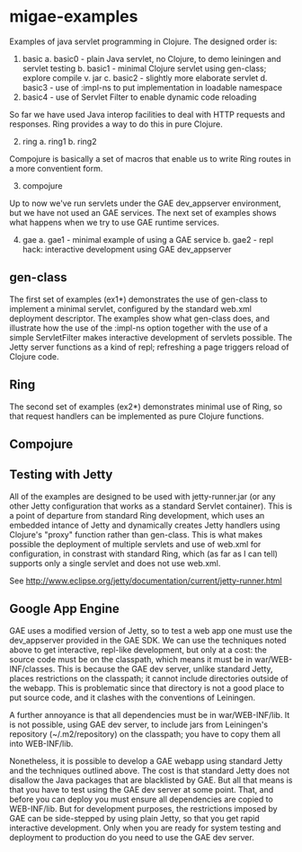 migae-examples
==============

Examples of java servlet programming in Clojure.  The designed order is:

1. basic
  a. basic0 - plain Java servlet, no Clojure, to demo leiningen and servlet testing
  b. basic1 - minimal Clojure servlet using gen-class; explore compile v. jar
  c. basic2 - slightly more elaborate servlet
  d. basic3 - use of :impl-ns to put implementation in loadable namespace
  3. basic4 - use of Servlet Filter to enable dynamic code reloading

So far we have used Java interop facilities to deal with HTTP requests
and responses.  Ring provides a way to do this in pure Clojure.

2. ring
  a.  ring1
  b.  ring2

Compojure is basically a set of macros that enable us to write Ring
routes in a more conventient form.

3. compojure

Up to now we've run servlets under the GAE dev_appserver environment,
but we have not used an GAE services.  The next set of examples shows
what happens when we try to use GAE runtime services.

4. gae
  a. gae1 - minimal example of using a GAE service
  b. gae2 - repl hack: interactive development using GAE dev_appserver


## gen-class

The first set of examples (ex1*) demonstrates the use of gen-class to
implement a minimal servlet, configured by the standard web.xml
deployment descriptor.  The examples show what gen-class does, and
illustrate how the use of the :impl-ns option together with the use of
a simple ServletFilter makes interactive development of servlets
possible.  The Jetty server functions as a kind of repl; refreshing a
page triggers reload of Clojure code.

## Ring

The second set of examples (ex2*) demonstrates minimal use of Ring, so
that request handlers can be implemented as pure Clojure functions.

## Compojure

## Testing with Jetty

All of the examples are designed to be used with jetty-runner.jar (or
any other Jetty configuration that works as a standard Servlet
container).  This is a point of departure from standard Ring
development, which uses an embedded intance of Jetty and dynamically
creates Jetty handlers using Clojure's "proxy" function rather than
gen-class.  This is what makes possible the deployment of multiple
servlets and use of web.xml for configuration, in constrast with
standard Ring, which (as far as I can tell) supports only a single
servlet and does not use web.xml.

See http://www.eclipse.org/jetty/documentation/current/jetty-runner.html

## Google App Engine

GAE uses a modified version of Jetty, so to test a web app one must
use the dev_appserver provided in the GAE SDK.  We can use the
techniques noted above to get interactive, repl-like development, but
only at a cost: the source code must be on the classpath, which means
it must be in war/WEB-INF/classes.  This is because the GAE dev
server, unlike standard Jetty, places restrictions on the classpath; it
cannot include directories outside of the webapp.  This is problematic
since that directory is not a good place to put source code, and it
clashes with the conventions of Leiningen.

A further annoyance is that all dependencies must be in
war/WEB-INF/lib.  It is not possible, using GAE dev server, to include
jars from Leiningen's repository (~/.m2/repository) on the classpath;
you have to copy them all into WEB-INF/lib.

Nonetheless, it is possible to develop a GAE webapp using standard
Jetty and the techniques outlined above.  The cost is that standard
Jetty does not disallow the Java packages that are blacklisted by GAE.
But all that means is that you have to test using the GAE dev server
at some point.  That, and before you can deploy you must ensure all
dependencies are copied to WEB-INF/lib.  But for development purposes,
the restrictions imposed by GAE can be side-stepped by using plain
Jetty, so that you get rapid interactive development.  Only when you
are ready for system testing and deployment to production do you need
to use the GAE dev server.